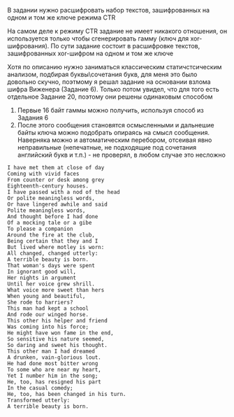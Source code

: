 В задании нужно расшифровать набор текстов, зашифрованных на одном и том же ключе режима CTR  

На самом деле к режиму CTR задание не имеет никакого отношения, он используется только чтобы сгенерировать гамму (ключ для xor-шифрования). 
По сути задание состоит в расшифровке текстов, зашифрованных xor-шифром на одном и том же ключе

Хотя по описанию нужно заниматься классическим статичстсическим анализом, подбирая буквы\сочетания букв, для меня это было довольно скучно, поэтмому я решал задание на основании взлома шифра Виженера (Задание 6).
Только потом  увидел, что для того есть отдельное Задание 20, поэтому они решены одинаковым способом

1. Первые 16 байт гаммы можно получить, используя способ из Задания 6
2. После этого сообщения становятся осмысленными и дальнешие байты ключа можно подобрать опираясь на смысл сообщения.
Наверняка можно и автоматическим перебором, отсеивая явно неправильные (непечатные, не подходящие под сочетания английский букв и т.п.) - не проверял, в любом случае это несложно

```
I have met them at close of day
Coming with vivid faces
From counter or desk among grey
Eighteenth-century houses.
I have passed with a nod of the head
Or polite meaningless words,
Or have lingered awhile and said
Polite meaningless words,
And thought before I had done
Of a mocking tale or a gibe
To please a companion
Around the fire at the club,
Being certain that they and I
But lived where motley is worn:
All changed, changed utterly:
A terrible beauty is born.
That woman's days were spent
In ignorant good will,
Her nights in argument
Until her voice grew shrill.
What voice more sweet than hers
When young and beautiful,
She rode to harriers?
This man had kept a school
And rode our winged horse.
This other his helper and friend
Was coming into his force;
He might have won fame in the end,
So sensitive his nature seemed,
So daring and sweet his thought.
This other man I had dreamed
A drunken, vain-glorious lout.
He had done most bitter wrong
To some who are near my heart,
Yet I number him in the song;
He, too, has resigned his part
In the casual comedy;
He, too, has been changed in his turn.
Transformed utterly:
A terrible beauty is born.
```
